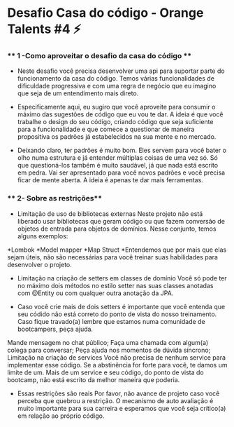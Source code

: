 # Desafio Casa do código - Orange Talents #4 :zap:

### ** 1 -Como aproveitar o desafio da casa do código **

* Neste desafio você precisa desenvolver uma api para suportar parte do funcionamento da casa do código. Temos várias funcionalidades de dificuldade progressiva e com uma regra de negócio que eu imagino que seja de um entendimento mais direto.

* Especificamente aqui, eu sugiro que você aproveite para consumir o máximo das sugestões de código que eu vou te dar. A ideia é que você trabalhe o design do seu código, criando código que seja suficiente para a funcionalidade e que comece a questionar de maneira propositiva os padrões já estabelecidos na sua mente e no mercado.

* Deixando claro, ter padrões é muito bom. Eles servem para você bater o olho numa estrutura e já entender múltiplas coisas de uma vez só. Só que questioná-los também é muito saudável, já que nada está escrito em pedra. Vai ser apresentado para você novos padrões e você precisa ficar de mente aberta. A ideia é apenas te dar mais ferramentas.

### ** 2- Sobre as restrições**

* Limitação de uso de bibliotecas externas
Neste projeto não está liberado usar bibliotecas que geram código ou que fazem conversão de objetos de entrada para objetos de domínios. Nesse conjunto, temos alguns exemplos:

*Lombok
*Model mapper
*Map Struct
*Entendemos que por mais que elas sejam úteis, não são necessárias para você treinar suas habilidades para desenvolver o projeto.

* Limitação na criação de setters em classes de domínio
Você só pode ter no máximo dois métodos no estilo setter nas suas classes anotadas com @Entity ou com qualquer outra anotação da JPA.

* Caso você crie mais de dois setters é importante que você entenda que seu códido não está correto do ponto de vista do nosso treinamento. Caso fique travado(a) lembre que estamos numa comunidade de bootcampers, peça ajuda.

Mande mensagem no chat público;
Faça uma chamada com algum(a) colega para conversar;
Peça ajuda nos momentos de dúvida síncrono;
Limitação na criação de services
Você não precisa de nenhum service para implementar esse código. Se a abstinência for forte para você, te damos um limite de um. Mais de um service e seu código, do ponto de vista do bootcamp, não está escrito da melhor maneira que poderia.

* Essas restrições são reais
Por favor, não avance de projeto caso você perceba que quebrou a restrição. O mecanismo de auto avaliação é muito importante para sua carreira e esperamos que você seja crítico(a) em relação ao próprio código.

